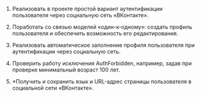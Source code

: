 1. Реализовать в проекте простой вариант аутентификации пользователя через социальную сеть «ВКонтакте».
2. Поработать со связью моделей «один-к-одному»: создать профиль пользователя и обеспечить возможность его редактирования.
3. Реализовать автоматическое заполнение профиля пользователя при аутентификации через социальную сеть.
4. Проверить работу исключения AuthForbidden, например, задав при проверке минимальный возраст 100 лет.

5. *Получить и сохранить язык и URL-адрес страницы пользователя в социальной сети «ВКонтакте».

